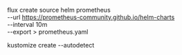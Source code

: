 flux create source helm prometheus \
  --url https://prometheus-community.github.io/helm-charts \
  --interval 10m \
  --export > prometheus.yaml

kustomize create --autodetect
